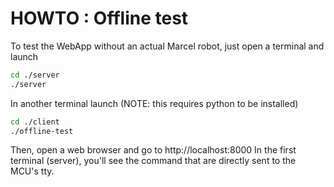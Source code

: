 # HOWTO : Offline test

To test the WebApp without an actual Marcel robot,
just open a terminal and launch
````bash
cd ./server
./server
````
In another terminal launch (NOTE: this requires python to be installed)
````bash
cd ./client
./offline-test
````
Then, open a web browser and go to http://localhost:8000
In the first terminal (server), you'll see the command that are directly sent to the MCU's tty.
